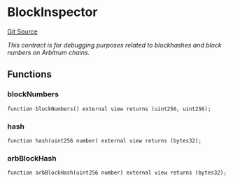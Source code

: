 # BlockInspector
[Git Source](https://github.com//PermissionlessGames/degen-casino/blob/976546817c04b87e9fae9057c3882c01c319c29a/src/BlockInspector.sol)

*This contract is for debugging purposes related to blockhashes and block nunbers on Arbitrum chains.*


## Functions
### blockNumbers


```solidity
function blockNumbers() external view returns (uint256, uint256);
```

### hash


```solidity
function hash(uint256 number) external view returns (bytes32);
```

### arbBlockHash


```solidity
function arbBlockHash(uint256 number) external view returns (bytes32);
```

